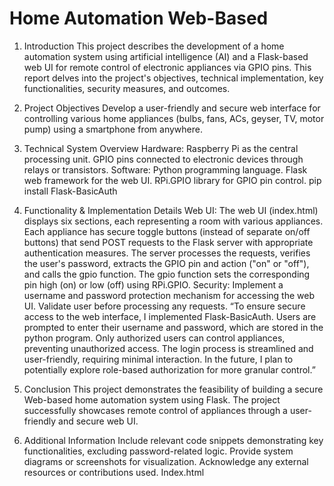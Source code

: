 <h1>Home Automation Web-Based  </h1>

1. Introduction
This project describes the development of a home automation system using artificial intelligence (AI) and a Flask-based web UI for remote control of electronic appliances via GPIO pins. This report delves into the project's objectives, technical implementation, key functionalities, security measures, and outcomes.
2. Project Objectives
Develop a user-friendly and secure web interface for controlling various home appliances (bulbs, fans, ACs, geyser, TV, motor pump) using a smartphone from anywhere.
3. Technical System Overview
Hardware:
Raspberry Pi as the central processing unit.
GPIO pins connected to electronic devices through relays or transistors.
Software:
Python programming language.
Flask web framework for the web UI.
RPi.GPIO library for GPIO pin control.
pip install Flask-BasicAuth

4. Functionality & Implementation Details
Web UI:
The web UI (index.html) displays six sections, each representing a room with various appliances.
Each appliance has secure toggle buttons (instead of separate on/off buttons) that send POST requests to the Flask server with appropriate authentication measures.
The server processes the requests, verifies the user's password, extracts the GPIO pin and action ("on" or "off"), and calls the gpio function.
The gpio function sets the corresponding pin high (on) or low (off) using RPi.GPIO.
Security:
Implement a username and password protection mechanism for accessing the web UI.
Validate user before processing any requests.
“To ensure secure access to the web interface, I implemented Flask-BasicAuth. Users are prompted to enter their username and password, which are stored in the python program. Only authorized users can control appliances, preventing unauthorized access. The login process is streamlined and user-friendly, requiring minimal interaction. In the future, I plan to potentially explore role-based authorization for more granular control.”

6. Conclusion
This project demonstrates the feasibility of building a secure Web-based home automation system using Flask. The project successfully showcases remote control of appliances through a user-friendly and secure web UI. 
7. Additional Information
Include relevant code snippets demonstrating key functionalities, excluding password-related logic.
Provide system diagrams or screenshots for visualization.
Acknowledge any external resources or contributions used.
Index.html


